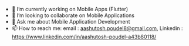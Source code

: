 - 🔭 I’m currently working on Mobile Apps (Flutter)
- 👯 I’m looking to collaborate on Mobile Applications
- 💬 Ask me about Mobile Application Development
- 📫 How to reach me: email : aashutosh.poudel8@gmail.com, Linkedin : https://www.linkedin.com/in/aashutosh-poudel-a43b80118/

